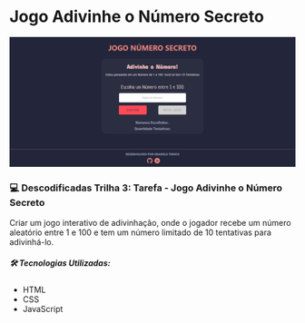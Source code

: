 # Jogo Adivinhe o Número Secreto



![](assets/img/design-preview.jpg)



### 💻 Descodificadas Trilha 3: Tarefa - Jogo Adivinhe o Número Secreto



Criar um jogo interativo de adivinhação, onde o jogador recebe um número aleatório entre 1 e 100 e tem um número limitado de 10 tentativas para adivinhá-lo.



##### 🛠️ Tecnologias Utilizadas:

- HTML
- CSS
- JavaScript
